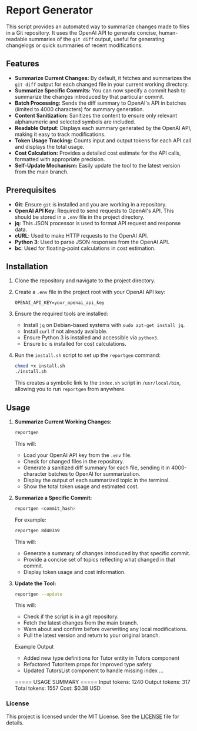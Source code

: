 # Report Generator

This script provides an automated way to summarize changes made to files in a Git repository. It uses the OpenAI API to generate concise, human-readable summaries of the `git diff` output, useful for generating changelogs or quick summaries of recent modifications.

## Features

- **Summarize Current Changes:** By default, it fetches and summarizes the `git diff` output for each changed file in your current working directory.
- **Summarize Specific Commits:** You can now specify a commit hash to summarize the changes introduced by that particular commit.
- **Batch Processing:** Sends the diff summary to OpenAI's API in batches (limited to 4000 characters) for summary generation.
- **Content Sanitization:** Sanitizes the content to ensure only relevant alphanumeric and selected symbols are included.
- **Readable Output:** Displays each summary generated by the OpenAI API, making it easy to track modifications.
- **Token Usage Tracking:** Counts input and output tokens for each API call and displays the total usage.
- **Cost Calculation:** Provides a detailed cost estimate for the API calls, formatted with appropriate precision.
- **Self-Update Mechanism:** Easily update the tool to the latest version from the main branch.

## Prerequisites

- **Git**: Ensure `git` is installed and you are working in a repository.
- **OpenAI API Key**: Required to send requests to OpenAI's API. This should be stored in a `.env` file in the project directory.
- **jq**: This JSON processor is used to format API request and response data.
- **cURL**: Used to make HTTP requests to the OpenAI API.
- **Python 3**: Used to parse JSON responses from the OpenAI API.
- **bc**: Used for floating-point calculations in cost estimation.

## Installation

1. Clone the repository and navigate to the project directory.
2. Create a `.env` file in the project root with your OpenAI API key:
   ```plaintext
   OPENAI_API_KEY=your_openai_api_key
   ```
3. Ensure the required tools are installed:

   - Install `jq` on Debian-based systems with `sudo apt-get install jq`.
   - Install `curl` if not already available.
   - Ensure Python 3 is installed and accessible via `python3`.
   - Ensure `bc` is installed for cost calculations.

4. Run the `install.sh` script to set up the `reportgen` command:

   ```bash
   chmod +x install.sh
   ./install.sh
   ```

   This creates a symbolic link to the `index.sh` script in `/usr/local/bin`, allowing you to run `reportgen` from anywhere.

## Usage

1. **Summarize Current Working Changes:**

   ```bash
   reportgen
   ```

   This will:

   - Load your OpenAI API key from the `.env` file.
   - Check for changed files in the repository.
   - Generate a sanitized diff summary for each file, sending it in 4000-character batches to OpenAI for summarization.
   - Display the output of each summarized topic in the terminal.
   - Show the total token usage and estimated cost.

2. **Summarize a Specific Commit:**

   ```bash
   reportgen <commit_hash>
   ```

   For example:

   ```bash
   reportgen 8d403a9
   ```

   This will:

   - Generate a summary of changes introduced by that specific commit.
   - Provide a concise set of topics reflecting what changed in that commit.
   - Display token usage and cost information.

3. **Update the Tool:**

   ```bash
   reportgen --update
   ```

   This will:

   - Check if the script is in a git repository.
   - Fetch the latest changes from the main branch.
   - Warn about and confirm before overwriting any local modifications.
   - Pull the latest version and return to your original branch.

   Example Output

   - Added new type definitions for Tutor entity in Tutors component
   - Refactored TutorItem props for improved type safety
   - Updated TutorsList component to handle missing index
     ...

   ===== USAGE SUMMARY =====
   Input tokens: 1240
   Output tokens: 317
   Total tokens: 1557
   Cost: $0.38 USD

### License

This project is licensed under the MIT License. See the [LICENSE](LICENSE) file for details.
